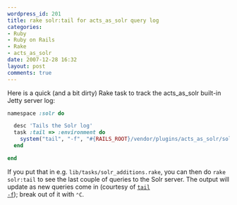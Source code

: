 ```yaml
---
wordpress_id: 201
title: rake solr:tail for acts_as_solr query log
categories:
- Ruby
- Ruby on Rails
- Rake
- acts_as_solr
date: 2007-12-28 16:32
layout: post
comments: true
---
```

Here is a quick (and a bit dirty) Rake task to track the acts_as_solr built-in Jetty server log:

``` ruby
namespace :solr do

  desc 'Tails the Solr log'
  task :tail => :environment do
    system("tail", "-f", "#{RAILS_ROOT}/vendor/plugins/acts_as_solr/solr/tmp/jetty_#{RAILS_ENV}")
  end

end
```

If you put that in e.g. <code>lib/tasks/solr_additions.rake</code>, you can then do <code>rake solr:tail</code> to see the last couple of queries to the Solr server. The output will update as new queries come in (courtesy of <code><a href="http://www.unix-manuals.com/quicktips/unix/tail.html">tail -f</a></code>); break out of it with <code>⌃C</code>.
